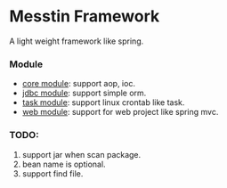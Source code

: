 # Messtin Framework
A light weight framework like spring.

### Module
- [core module](/core/readme.md): support aop, ioc.
- [jdbc module](/jdbc/readme.md): support simple orm.
- [task module](/task/readme.md): support linux crontab like task.
- [web module](/web/readme.md): support for web project like spring mvc.


### TODO:
1. support jar when scan package.
2. bean name is optional.
3. support find file.
